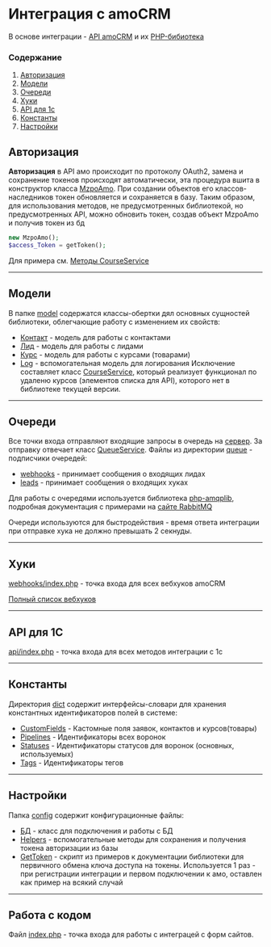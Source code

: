 # Интеграция с amoCRM

В основе интеграции - [API amoCRM](https://www.amocrm.ru/developers/content/crm_platform/api-reference) и их [PHP-бибиотека](https://github.com/amocrm/amocrm-api-php)

### Содержание
1. [Авторизация](#авторизация)
2. [Модели](#модели)
2. [Очереди](#очереди)
4. [Хуки](#хуки)
5. [API для 1с](#api-для-1с)
6. [Константы](#константы)
7. [Настройки](#настройки)


## Авторизация

**Авторизация** в API амо    происходит по протоколу OAuth2, 
замена и сохранение токенов происходят автоматически, эта процедура вшита в конструктор класса [MzpoAmo](/amo/model/MzpoAmo.php). 
При создании объектов его классов-наследников токен обновляется и сохраняется в базу.
Таким образом, для использования методов, не предусмотренных библиотекой, но предусмотренных API, можно обновить токен, создав объект MzpoAmo и получив токен из бд
```php 
new MzpoAmo();
$access_Token = getToken();
```
Для примера см. [Методы CourseService](/amo/services/CoursesServise.php)

___
## Модели
В папке [model](/amo/model) содержатся классы-обертки дял основных сущностей библиотеки, облегчающие работу с изменением их свойств:
+ [Контакт](/amo/model/Contact.php) - модель для работы с контактами
+ [Лид](/amo/model/Leads.php) - модель для работы с лидами
+ [Курс](/amo/model/Course.php) - модель для работы с курсами (товарами)
+ [Log](/amo/model/Log.php) - вспомогательная модель для логирования
Исключение составляет класс [CourseService](/amo/services/CoursesServise.php), который реализует функционал по удаленю курсов (элементов списка для API), которого нет в библиотеке текущей версии.
___

## Очереди

Все точки входа отправляют входящие запросы в очередь на [сервер](https://hawk.rmq.cloudamqp.com/#/). За отправку отвечает класс [QueueService](/amo/services/QueueService.php). Файлы из директории [queue](/amo/queue) - подписчики очередей:
+ [webhooks](/amo/queue/webhooks.php) - принимает сообщения о входящих лидах
+ [leads](/amo/queue/leads.php) - принимает сообщения о входящих хуках

Для работы с очередями используется библиотека [php-amqplib](https://github.com/php-amqplib/php-amqplib), подробная документация с примерами на [сайте RabbitMQ](https://www.rabbitmq.com/getstarted.html)

Очереди используются для быстродействия - время ответа интеграции при отправке хука не должно превышать 2 секнуды.


___
## Хуки

[webhooks/index.php](/amo/webhooks/index.php) - точка входа для всех вебхуков amoCRM

[Полный список вебхуков]('https://docs.google.com/spreadsheets/d/1_tFSuXGYM3u9ir7p-5Zw3H83GOVC_kXiy00KH8vuIks/edit#gid=0')

___
## API для 1С

[api/index.php](/amo/api/index.php) - точка входа для всех методов интеграции с 1с

___
## Константы

  Директория [dict](/amo/dict) содержит интерфейсы-словари для хранения константных идентификаторов полей в системе:
+ [CustomFields](/amo/dict/CustomFields.php) - Кастомные поля заявок, контактов и курсов(товары)
+ [Pipelines](/amo/dict/Pipelines.php) - Идентификаторы всех воронок
+ [Statuses](/amo/dict/Statuses.php) - Идентификаторы статусов для воронок (основных, используемых)
+ [Tags](/amo/dict/Tags.php) - Идентификаторы тегов
___

## Настройки

Папка [config](/amo/config) содержит конфигурационные файлы: 
+ [БД](/amo/config/db.php) - класс для подключения и работы с БД
+ [Helpers](/amo/config/helpers.php) - вспомогательные методы для сохранения и получения токена авторизации из базы
+ [GetToken](/amo/config/getToken.php) - скрипт из примеров к документации библиотеки для первичного обмена ключа доступа на токены. Используется 1 раз - при регистрации интеграции и первом подключении к амо, оставлен как пример на всякий случай

___

## Работа с кодом

Файл [index.php](/amo/index.php) - точка входа для работы с интеграцей с форм сайтов.


